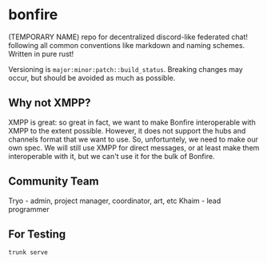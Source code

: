 # bonfire
(TEMPORARY NAME) repo for decentralized discord-like federated chat! following all common conventions like markdown and naming schemes. Written in pure rust! 



Versioning is `major:minor:patch::build_status`. Breaking changes may occur, but should be avoided as much as possible. 

## Why not XMPP?

XMPP is great: so great in fact, we want to make Bonfire interoperable with XMPP to the extent possible. However, it does not support the hubs and channels format that we want to use. So, unfortuntely, we need to make our own spec. We will still use XMPP for direct messages, or at least make them interoperable with it, but we can't use it for the bulk of Bonfire.

## Community Team

Tryo - admin, project manager, coordinator, art, etc
Khaim - lead programmer

## For Testing

`trunk serve`
